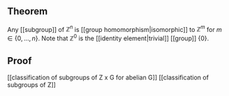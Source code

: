 ## Theorem
Any [[subgroup]] of $\mathbb Z^n$ is [[group homomorphism|isomorphic]] to $\mathbb Z^m$ for $m \in \{0,\dots, n\}$. Note that $\mathbb Z^0$ is the [[identity element|trivial]] [[group]] $\{0\}$. 
## Proof
[[classification of subgroups of Z x G for abelian G]] [[classification of subgroups of Z]]